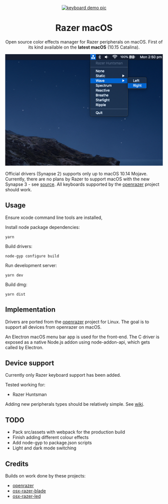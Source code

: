 
<p align="center">
  <a href="https://github.com/1kc/razer-macos/releases">
    <img src="https://assets.razerzone.com/eeimages/support/products/1501/1501-blackwidow2019.png" width="128" height="128" alt="keyboard demo pic" />
  </a>
  <h1 align="center">Razer macOS</h1>
  <p align="center">Open source color effects manager for Razer peripherals on macOS. First of its kind available on the <b> latest macOS</b> (10.15 Catalina).</p>
</p>

<p align="center">
  <img src="https://raw.githubusercontent.com/1kc/razer-macos/master/screenshots/dark.png">
</p>

Official drivers (Synapse 2) supports only up to macOS 10.14 Mojave. Currently, there are no plans by Razer to support macOS with the new Synapse 3 - see [source](https://support.razer.com/articles/1543762911). All keyboards supported by the [openrazer](http://openrazer.github.io) project should work. 


## Usage

Ensure xcode command line tools are installed,

Install node package dependencies:

    yarn

Build drivers:

    node-gyp configure build

Run development server:

    yarn dev

Build dmg:

    yarn dist

## Implementation

Drivers are ported from the [openrazer](https://github.com/openrazer/openrazer) project for Linux.
The goal is to support all devices from openrazer on macOS.

An Electron macOS menu bar app is used for the front-end. 
The C driver is exposed as a native Node.js addon using node-addon-api, which gets called by Electron.

## Device support

Currently only Razer keyboard support has been added.

Tested working for:

* Razer Huntsman

Adding new peripherals types should be relatively simple. See [wiki](https://github.com/1kc/razer-macos/wiki).

## TODO

* Pack src/assets with webpack for the production build
* Finish adding different colour effects
* Add node-gyp to package.json scripts
* Light and dark mode switching

## Credits

Builds on work done by these projects:

* [openrazer](https://github.com/openrazer/openrazer)
* [osx-razer-blade](https://github.com/kprinssu/osx-razer-blade)
* [osx-razer-led](https://github.com/dylanparker/osx-razer-led)
